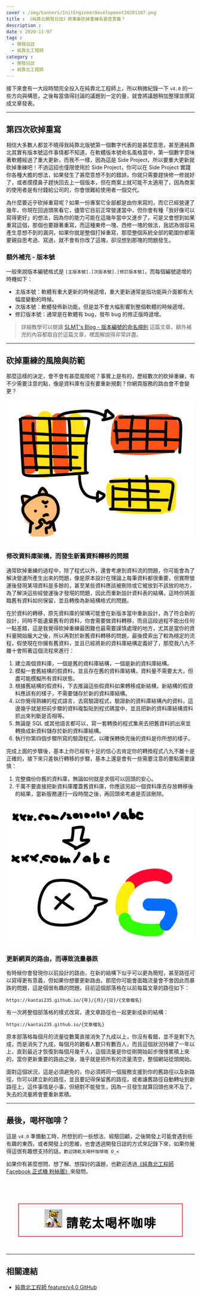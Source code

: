 ```yaml
---
cover : /img/banners/InitEngineerDevelopment20201107.png
title : 《純靠北開發日誌》將專案砍掉重練有甚麼意義？
description : 
date : 2020-11-07
tags :
  - 開發日誌
  - 純靠北工程師
category :
  - 開發日誌
  - 純靠北工程師
---
```


接下來會有一大段時間完全投入在純靠北工程師上，所以稍微紀錄一下 `v4.0` 的一些方向與構思，之後每當值得討論的議題到一定的量，就會將議題稍加整理並撰寫成文章發表。

---
## 第四次砍掉重寫
相信大多數人都並不曉得我純靠北版號第一個數字代表的是甚麼意思，甚至連純靠北其實有版本號這件事情都不知道，在軟體版本號命名風格當中，第一個數字意味著軟體經過了重大更新，而我不一樣，因為這是 Side Project，所以要重大更新就砍掉重練吧！不過這招也僅限使用於 Side Project，你可以在 Side Project 實踐你各種大膽的想法，如果發生了甚麼意想不到的錯誤，你就只需要趕快修一修就好了，或者摸摸鼻子趕快回去上一個版本，但在商案上就可能不太適用了，因為商案的使用者是有付錢給公司的，你會很難給使用者一個交代。

為什麼要近乎砍掉重寫呢？如果一份專案它全部都是由你來寫的，而它已經營運了幾年，你現在回過頭來看它，儘管它目前正常營運當中，但你會有種「我好像可以寫得更好」的想法，因為你的能力可能在這幾年當中又進步了，可是又會想到如果重寫這個，那個也要跟著重寫，而這種東修一塊、西修一塊的做法，我認為很容易產生意想不到的漏洞，如果你就是整個打掉重寫，那麼整個系統全部的範圍你都需要親自思考過、寫過，就不會有你改了這塊，卻沒想到那塊的問題發生。

### 額外補充 - 版本號
一般來說版本編號格式是 `[主版本號].[次版本號].[修訂版本號]`，而每個編號遞增的時機如下：

- 主版本號：軟體有重大更新的時候遞增，重大更新通常是指功能與介面都有大幅度變動的時候。
- 次版本號：軟體發佈新功能，但是並不會大幅影響到整個軟體的時候遞增。
- 修訂版本號：通常是在軟體有 bug，發布 bug 的修正版時遞增。

> 詳細教學可以閱讀 [SLMT's Blog - 版本編號的命名規則](https://www.slmt.tw/blog/2015/07/19/version-number-naming-convention) 這篇文章，額外補充的內容都取自於這篇文章，裡面解說得非常詳盡。

---
## 砍掉重練的風險與防範
那麼這樣的決定，會不會有甚麼風險呢？事實上是有的，歷經數次的砍掉重練，有不少需要注意的點，像是資料庫有沒有要重新規劃？你網頁服務的路由會不會變更？

![g0nP4zq5VNN9lhPVqO4P5SiAWOmRN3K3FTwP7S69q3n6kTDN9P4m8fvUamqtx4RI](/img/posts/g0nP4zq5VNN9lhPVqO4P5SiAWOmRN3K3FTwP7S69q3n6kTDN9P4m8fvUamqtx4RI.png)
### 修改資料庫架構，而發生新舊資料轉移的問題
通常砍掉重練的過程中，除了程式以外，還會考慮到資料流的問題，你可能會為了解決營運所產生出來的問題，像是原本設計在理論上每筆資料都很重要，但實際營運後發現某項資料是多餘的，甚至某些資料應該被刪除或它被放到不該放的地方，為了解決這些經營運後才發現的問題，因此而重新設計資料表的結構，這時你將面臨舊有資料如何保留，並且轉換為新結構格式的問題。

在於資料的轉移，原先資料庫的架構可能會在新版本當中重新設計，為了符合新的設計，同時不能遺棄舊有的資料，你會需要做資料轉移，而且這段過程不能出任何一點差錯，這是我覺得砍掉重練最困難也最需要謹慎處理的地方，尤其是當你的資料量開始龐大之後，所以再對於新舊資料轉移的問題，最後摸索出了較為穩定的流程，假使現在你擁有舊資料，並且已經將新的資料庫結構定義好了，那麼我八九不離十會照著這個流程來進行：

1. 建立兩個資料庫，一個是舊的資料庫結構，一個是新的資料庫結構。
2. 模擬一套舊結構的假資料，並且存在舊的資料庫結構，資料量不需要太大，但盡可能模擬所有資料狀態。
3. 根據舊結構的假資料，下去推論這些假資料如果轉移成新結構，新結構的假資料應該有的樣子，不需要儲存於新的資料庫結構。
4. 以你覺得熟練的程式語言，去寫驗證程式，驗證新的資料庫結構內的資料，這邊幾乎就是把前步驟的資料複製貼到程式碼當中，並且把新的資料庫結構資料抓出來判斷是否相等。
5. 無論是 SQL 或其他語言都可以，寫一套轉換的程式集來去把舊資料抓出來並轉換成新資料儲存於新的資料庫結構。
6. 執行你第四個步驟所寫的驗證程式，以確保轉換完後的資料是你所想的樣子。

完成上面的步驟後，基本上你已經有十足的信心去肯定你的轉換程式八九不離十是正確的，接下來只差執行轉移的步驟，基本上還是會有一些需要注意的要點需要謹慎：

1. 完整備份你舊的資料庫，無論如何就是求個可以回頭的安心。
2. 千萬不要直接把新資料庫覆蓋舊資料庫，你應該另起一個資料庫去存放轉移後的結果，當新服務運行一段時間之後，再回頭來考慮是否該刪除。

![gNta8FErJrEthD2mypDXng4O2uilwFQ7OIQzPTQ4GNX4qmdvHL145e1JnfjGBZzU](/img/posts/gNta8FErJrEthD2mypDXng4O2uilwFQ7OIQzPTQ4GNX4qmdvHL145e1JnfjGBZzU.png)
### 更新網頁的路由，而導致流量暴跌
有時候你會發現你以前設計的路由，在新的結構下似乎可以更為簡短，甚至路徑可以寫得更有意義，但如果你想要更新路由，那麼你可能會面臨流量會不會因此而暴跌的問題，這是個很有趣的問題，目前這個部落格在以前每篇文章的路徑如下：

```
https://kantai235.github.io/{年}/{月}/{日}/{文章檔名}
```

有一次將整個部落格的樣式改寫，連文章路徑也一起更新成新的結構：

```
https://kantai235.github.io/{文章檔名}
```

原本部落格每個月的流量從數萬直接消失了九成以上，你沒有看錯，並不是剩下九成，而是消失了九成，每個月的觀看人數只有數百人，而且這個狀況持續了一年以上，直到最近才恢復到每個月幾千人，這個流量是你從剛開始起步慢慢累積上來的，當你更新重要的路由之後，幾乎就是把所有的流量清空，整個網站從頭開始。

面對這個狀況，這是必須避免的，你必須將同一個服務支援到你的舊路徑以及新路徑，你可以建立新的路徑，並且要記得保留舊的路徑，或者讓舊路徑自動轉址到新路徑上，這件事情是小事，但絕對不能發生，因為一旦發生就算回頭也來不及了，失去的流量將會要重新累積。

---
## 最後，喝杯咖啡？
這是 `v4.0` 準備動工時，所想到的一些想法、經驗回顧，之後開發上可能會遇到些有趣的東西，或者開發上的思維，也會透過開發日誌的方式來記錄下來，如果你覺得這很有趣想支持的話，`歡迎請乾太喝杯咖啡哦 O_<`

如果你有甚麼想問、想了解、想探討的議題，也歡迎透過[《純靠北工程師 Facebook 正式機 粉絲團》](https://www.facebook.com/init.kobeengineer)來發問。

<div style="padding: 2rem;">
    <style>
        a.animated-button:link, a.animated-button:visited {
            position: relative;
            display: block;
            margin: 30px auto 0;
            padding: 14px 15px;
            color: #000;
            font-size:14px;
            font-weight: bold;
            text-align: center;
            text-decoration: none;
            text-transform: uppercase;
            overflow: hidden;
            letter-spacing: .08em;
            border-radius: 0;
            text-shadow: 0 0 1px rgba(0, 0, 0, 0.2), 0 1px 0 rgba(0, 0, 0, 0.2);
            -webkit-transition: all 1s ease;
            -moz-transition: all 1s ease;
            -o-transition: all 1s ease;
            transition: all 1s ease;
        }
        a.animated-button:link:after, a.animated-button:visited:after {
            content: "";
            position: absolute;
            color: #fff;
            height: 0%;
            left: 50%;
            top: 50%;
            width: 150%;
            z-index: -1;
            -webkit-transition: all 0.75s ease 0s;
            -moz-transition: all 0.75s ease 0s;
            -o-transition: all 0.75s ease 0s;
            transition: all 0.75s ease 0s;
        }
        a.animated-button:link:hover, a.animated-button:visited:hover {
            color: #FFF;
            text-shadow: none;
        }
        a.animated-button:link:hover:after, a.animated-button:visited:hover:after {
            height: 450%;
        }
        a.animated-button:link, a.animated-button:visited {
            position: relative;
            display: block;
            margin: 30px auto 0;
            padding: 14px 15px;
            color: #000;
            font-size:14px;
            border-radius: 0;
            font-weight: bold;
            text-align: center;
            text-decoration: none;
            text-transform: uppercase;
            overflow: hidden;
            letter-spacing: .08em;
            text-shadow: 0 0 1px rgba(0, 0, 0, 0.2), 0 1px 0 rgba(0, 0, 0, 0.2);
            -webkit-transition: all 1s ease;
            -moz-transition: all 1s ease;
            -o-transition: all 1s ease;
            transition: all 1s ease;
        }
        a.animated-button.victoria-four {
            border: 2px solid #D24D57;
        }
        a.animated-button.victoria-four:after {
            background: #D24D57;
            opacity: .5;
            -moz-transform: translateY(-50%) translateX(-50%) rotate(90deg);
            -ms-transform: translateY(-50%) translateX(-50%) rotate(90deg);
            -webkit-transform: translateY(-50%) translateX(-50%) rotate(90deg);
            transform: translateY(-50%) translateX(-50%) rotate(90deg);
        }
        a.animated-button.victoria-four:hover:after {
            opacity: 1;
            height: 600% !important;
        }
    </style>
    <a href="https://cart.cashier.ecpay.com.tw/qp/jnb0" class="animated-button victoria-four" style="font-size: 2rem;" target="_blank">
        <img src="/assets/img/uploads/kantai235.jpg" style="width: 3rem;">
        請乾太喝杯咖啡
    </a>
</div>

---
## 相關連結
- [純靠北工程師 feature/v4.0 GitHub](https://github.com/init-engineer/init.engineer/tree/feature/v4.0)
